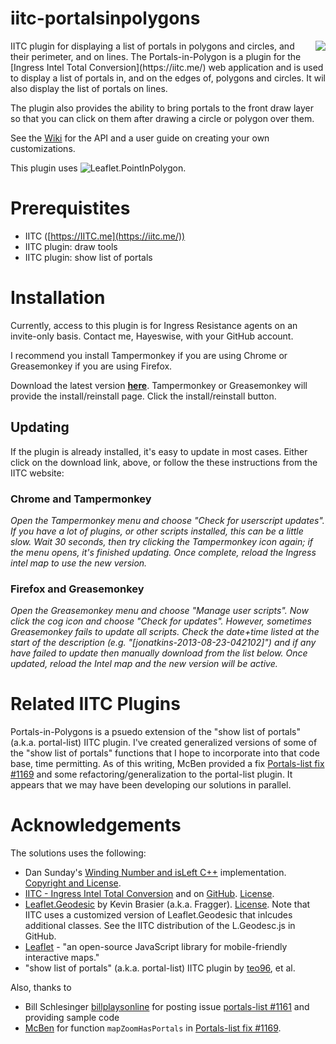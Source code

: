 # iitc-portalsinpolygons
<img align="right" src="https://github.com/hayeswise/iitc-portalsinpolygon/raw/master/docs/portals-in-polygons-ui.png">
IITC plugin for displaying a list of portals in polygons and circles, and their perimeter, and on lines.
The Portals-in-Polygon is a plugin for the [Ingress Intel Total Conversion](https://iitc.me/) web application and is used to 
display a list of portals in, and on the edges of, polygons and circles.  It wil also display the list of portals on lines.

The plugin also provides the ability to bring portals to the front draw layer so that you can click on them after drawing a 
circle or polygon over them.

See the [Wiki](https://github.com/hayeswise/iitc-portalsinpolygon/wiki) for the API and a user guide on creating your own customizations.

This plugin uses ![Leaflet.PointInPolygon](https://github.com/hayeswise/Leaflet.PointInPolygon/raw/master/PiPwn-logo.png?raw=true).

# Prerequistites
* IITC ([https://IITC.me](https://iitc.me/))
* IITC plugin: draw tools
* IITC plugin: show list of portals

# Installation
Currently, access to this plugin is for Ingress Resistance agents on an invite-only basis.  Contact me, Hayeswise, with your GitHub account.

I recommend you install Tampermonkey if you are using Chrome or Greasemonkey if you are using Firefox.

Download the latest version [**here**](https://github.com/hayeswise/iitc-portalsinpolygons/raw/master/wise-portalsinpolygons.user.js).  Tampermonkey or Greasemonkey will provide the install/reinstall page.  Click the install/reinstall button.

## Updating
If the plugin is already installed, it's easy to update in most cases.  Either click on the download link, above, or follow the these instructions from the IITC website:

### Chrome and Tampermonkey

_Open the Tampermonkey menu and choose "Check for userscript updates". If you have a lot of plugins, or other scripts installed, this can be a little slow. Wait 30 seconds, then try clicking the Tampermonkey icon again; if the menu opens, it's finished updating. Once complete, reload the Ingress intel map to use the new version._

### Firefox and Greasemonkey

_Open the Greasemonkey menu and choose "Manage user scripts". Now click the cog icon and choose "Check for updates". However, sometimes Greasemonkey fails to update all scripts. Check the date+time listed at the start of the description (e.g. "[jonatkins-2013-08-23-042102]") and if any have failed to update then manually download from the list below. Once updated, reload the Intel map and the new version will be active._

# Related IITC Plugins
Portals-in-Polygons is a psuedo extension of the "show list of portals" (a.k.a. portal-list) IITC plugin.  I've created generalized
versions of some of 
the "show list of portals" functions that I hope to incorporate into that code base, time permitting.  As of this writing, McBen 
provided a fix [Portals-list fix #1169](https://github.com/iitc-project/ingress-intel-total-conversion/compare/master...McBen:portals_list_fix) and some refactoring/generalization to the portal-list plugin.  It appears that
we may have been developing our solutions in parallel.

# Acknowledgements
The solutions uses the following:

* Dan Sunday's [Winding Number and isLeft C++](http://geomalgorithms.com/a03-_inclusion.html) implementation. [Copyright and License]( http://geomalgorithms.com/a03-_inclusion.html).
* [IITC - Ingress Intel Total Conversion](https://iitc.me/) and on [GitHub](https://github.com/iitc-project/ingress-intel-total-conversion).  [License](https://github.com/iitc-project/ingress-intel-total-conversion/blob/master/LICENSE).
* [Leaflet.Geodesic](https://github.com/Fragger/Leaflet.Geodesic) by Kevin Brasier (a.k.a. Fragger). [License](https://github.com/Fragger/Leaflet.Geodesic/blob/master/LICENSE).  Note that IITC uses a customized version of Leaflet.Geodesic that inlcudes additional classes.  See the IITC distribution of the L.Geodesc.js in GitHub.
* [Leaflet](http://leafletjs.com/) - "an open-source JavaScript library for mobile-friendly interactive maps."
* "show list of portals" (a.k.a. portal-list) IITC plugin by [teo96](https://github.com/teo96), et al.

Also, thanks to
* Bill Schlesinger [billplaysonline](https://github.com/billplaysonline) for posting issue [portals-list #1161](https://github.com/iitc-project/ingress-intel-total-conversion/issues/1161) and providing sample code
* [McBen](https://github.com/McBen) for function `mapZoomHasPortals` in [Portals-list fix #1169](https://github.com/iitc-project/ingress-intel-total-conversion/compare/master...McBen:portals_list_fix).
